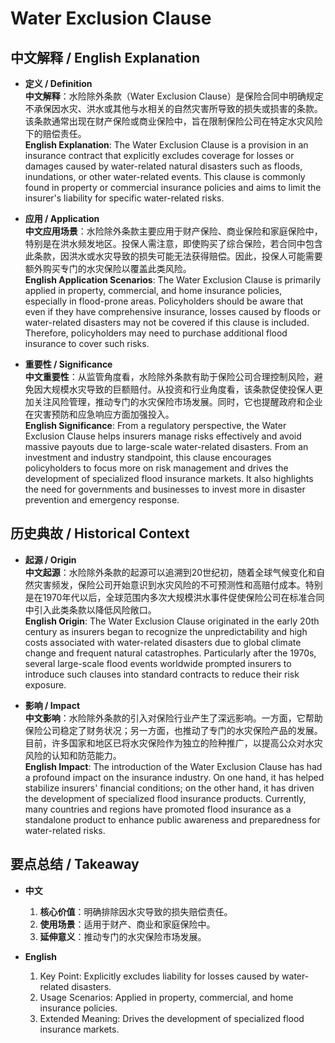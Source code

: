 # Water Exclusion Clause

## 中文解释 / English Explanation

* **定义 / Definition**  
  **中文解释**：水险除外条款（Water Exclusion Clause）是保险合同中明确规定不承保因水灾、洪水或其他与水相关的自然灾害所导致的损失或损害的条款。该条款通常出现在财产保险或商业保险中，旨在限制保险公司在特定水灾风险下的赔偿责任。  
  **English Explanation**: The Water Exclusion Clause is a provision in an insurance contract that explicitly excludes coverage for losses or damages caused by water-related natural disasters such as floods, inundations, or other water-related events. This clause is commonly found in property or commercial insurance policies and aims to limit the insurer's liability for specific water-related risks.

* **应用 / Application**  
  **中文应用场景**：水险除外条款主要应用于财产保险、商业保险和家庭保险中，特别是在洪水频发地区。投保人需注意，即使购买了综合保险，若合同中包含此条款，因洪水或水灾导致的损失可能无法获得赔偿。因此，投保人可能需要额外购买专门的水灾保险以覆盖此类风险。  
  **English Application Scenarios**: The Water Exclusion Clause is primarily applied in property, commercial, and home insurance policies, especially in flood-prone areas. Policyholders should be aware that even if they have comprehensive insurance, losses caused by floods or water-related disasters may not be covered if this clause is included. Therefore, policyholders may need to purchase additional flood insurance to cover such risks.

* **重要性 / Significance**  
  **中文重要性**：从监管角度看，水险除外条款有助于保险公司合理控制风险，避免因大规模水灾导致的巨额赔付。从投资和行业角度看，该条款促使投保人更加关注风险管理，推动专门的水灾保险市场发展。同时，它也提醒政府和企业在灾害预防和应急响应方面加强投入。  
  **English Significance**: From a regulatory perspective, the Water Exclusion Clause helps insurers manage risks effectively and avoid massive payouts due to large-scale water-related disasters. From an investment and industry standpoint, this clause encourages policyholders to focus more on risk management and drives the development of specialized flood insurance markets. It also highlights the need for governments and businesses to invest more in disaster prevention and emergency response.

## 历史典故 / Historical Context

* **起源 / Origin**  
  **中文起源**：水险除外条款的起源可以追溯到20世纪初，随着全球气候变化和自然灾害频发，保险公司开始意识到水灾风险的不可预测性和高赔付成本。特别是在1970年代以后，全球范围内多次大规模洪水事件促使保险公司在标准合同中引入此类条款以降低风险敞口。  
  **English Origin**: The Water Exclusion Clause originated in the early 20th century as insurers began to recognize the unpredictability and high costs associated with water-related disasters due to global climate change and frequent natural catastrophes. Particularly after the 1970s, several large-scale flood events worldwide prompted insurers to introduce such clauses into standard contracts to reduce their risk exposure.

* **影响 / Impact**  
  **中文影响**：水险除外条款的引入对保险行业产生了深远影响。一方面，它帮助保险公司稳定了财务状况；另一方面，也推动了专门的水灾保险产品的发展。目前，许多国家和地区已将水灾保险作为独立的险种推广，以提高公众对水灾风险的认知和防范能力。  
  **English Impact**: The introduction of the Water Exclusion Clause has had a profound impact on the insurance industry. On one hand, it has helped stabilize insurers' financial conditions; on the other hand, it has driven the development of specialized flood insurance products. Currently, many countries and regions have promoted flood insurance as a standalone product to enhance public awareness and preparedness for water-related risks.

## 要点总结 / Takeaway

* **中文**  
  1. **核心价值**：明确排除因水灾导致的损失赔偿责任。
  2. **使用场景**：适用于财产、商业和家庭保险中。
  3. **延伸意义**：推动专门的水灾保险市场发展。

* **English**  
  1. Key Point: Explicitly excludes liability for losses caused by water-related disasters.
  2. Usage Scenarios: Applied in property, commercial, and home insurance policies.
  3. Extended Meaning: Drives the development of specialized flood insurance markets.
